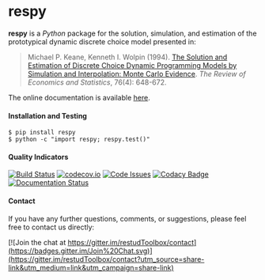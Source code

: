 # respy

**respy** is a *Python* package for the solution, simulation, and estimation of the prototypical dynamic discrete choice model presented in:

> Michael P. Keane, Kenneth I. Wolpin (1994). [The Solution and Estimation of Discrete Choice Dynamic Programming Models by Simulation and Interpolation: Monte Carlo Evidence](http://www.jstor.org/stable/2109768). *The Review of Economics and Statistics*, 76(4): 648-672.

The online documentation is available [here](http://respy.readthedocs.org/).

#### Installation and Testing
 
    $ pip install respy
    $ python -c "import respy; respy.test()"

#### Quality Indicators

[![Build Status](https://travis-ci.org/respy/package.svg?branch=master)](https://travis-ci.org/respy/package)
[![codecov.io](https://codecov.io/github/respy/package/coverage.svg?branch=master)](https://codecov.io/github/respy/package/?branch=master)
[![Code Issues](https://www.quantifiedcode.com/api/v1/project/b00436d2ca614437b843c7042dba0c26/badge.svg)](https://www.quantifiedcode.com/app/project/b00436d2ca614437b843c7042dba0c26)
[![Codacy Badge](https://api.codacy.com/project/badge/grade/01fb40b41e95440cbaf216c44aeac316)](https://www.codacy.com/app/eisenhauer/respy)
[![Documentation Status](https://readthedocs.org/projects/respy/badge/?version=latest)](http://respy.readthedocs.org/en/latest/?badge=latest)

#### Contact

If you have any further questions, comments, or suggestions, please feel free to contact us directly: 

[![Join the chat at https://gitter.im/restudToolbox/contact](https://badges.gitter.im/Join%20Chat.svg)](https://gitter.im/restudToolbox/contact?utm_source=share-link&utm_medium=link&utm_campaign=share-link)


